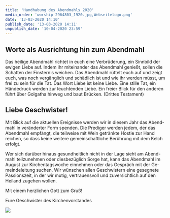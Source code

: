 ```yaml
---
title: 'Handhabung des Abendmahls 2020'
media_order: 'worship-2964803_1920.jpg,Webseitelogo.png'
date: '13-03-2020 14:10'
publish_date: '13-03-2020 14:11'
unpublish_date: '10-04-2020 23:59'
---
```


## Worte als Ausrichtung hin zum Abendmahl
Das heilige Abendmahl richtet in euch eine Verbrüderung, ein Sinnbild der ewigen Liebe auf. Indem ihr miteinander das Abendmahl genießt, sollen die Schatten der Finsternis weichen. Das Abendmahl rüttelt euch auf und zeigt euch, was noch vergänglich und schädlich ist und wie ihr werden müsst, um frei zu sein für die Tat. Das Wort Liebe ist keine Liebe. Eine stille Tat, ein Händedruck werden zur leuchtenden Liebe. Ein freier Blick für den anderen führt über Golgatha hinweg und baut Brücken. (Drittes Testament)


## Liebe Geschwister!

Mit Blick auf die aktuellen Ereignisse werden wir in diesem Jahr das Abend- mahl in veränderter Form spenden. Die Prediger werden jedem, der das Abendmahl empfängt, die teilweise mit Wein getränkte Hostie zur Hand reichen, so dass keine weitere gemeinschaftliche Berührung mit dem Kelch erfolgt.

Wer sich darüber hinaus gesundheitlich nicht in der Lage sieht am Abend- mahl teilzunehmen oder diesbezüglich Sorge hat, kann das Abendmahl im August zur Kirchentagswoche einnehmen oder das Gespräch mit der Ge- meindeleitung suchen.
Wir wünschen allen Geschwistern eine gesegnete Passionszeit, in der wir mutig, vertrauensvoll und zuversichtlich auf den Heiland zugehen wollen.

Mit einem herzlichen Gott zum Gruß!

Eure Geschwister des Kirchenvorstandes

![](http://https://smh-gemeinden.de/user/pages/02.news/55.handhabung-des-abendmahls-2020/worship-2964803_1920.jpg)